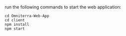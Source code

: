run the following commands to start the web application:

`cd Omniterra-Web-App
`
<br>
`
  cd client
 `
 <br>
 `
  npm install
`
<br>
`
  npm start
`

